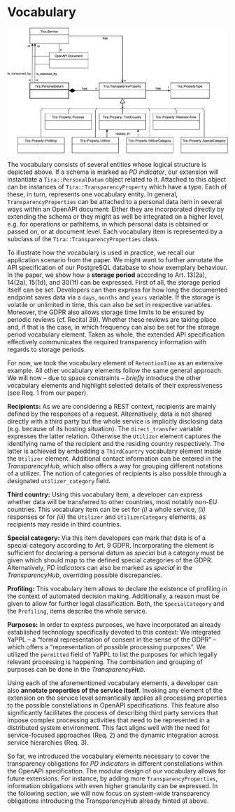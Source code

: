 # Vocabulary

![](img/x-tira-pd.png)

The vocabulary consists of several entities whose logical structure is depicted above.
If a schema is marked
as *PD indicator*, our extension will instantiate a
`Tira::PersonalDatum` object related to it. Attached to this object can
be instances of `Tira::TransparencyProperty` which have a type. Each of
these, in turn, represents one vocabulary entity. In general,
`TransparencyProperties` can be attached to a personal data item in
several ways within an OpenAPI document: Either they are incorporated
directly by extending the schema or they might as well be integrated on
a higher level, e.g. for operations or pathItems, in which personal data
is obtained or passed on, or at document level. Each vocabulary item is
represented by a subclass of the `Tira::TransparencyProperties` class.

To illustrate how the vocabulary is used in practice, we recall our
application scenario from the paper. We
might want to further annotate the API specification of our PostgreSQL
database to show exemplary behaviour. In the paper, we show how a **storage
period** according to Art. 13(2a), 14(2a), 15(1d), and 30(1f) can be expressed.
First of all, the storage period itself can be set. Developers can then express
for how long the documented endpoint saves data via a `days`, `months`
and `years` variable. If the storage is volatile or unlimited in time,
this can also be set in respective variables. Moreover, the GDPR also
allows storage time limits to be ensured by periodic reviews (cf.
Recital 39). Whether these reviews are taking place and, if that is the
case, in which frequency can also be set for the storage period
vocabulary element. Taken as whole, the extended API specification
effectively communicates the required transparency information with
regards to storage periods.

For now, we took the vocabulary element of `RetentionTime` as an
extensive example. All other vocabulary elements follow the same general
approach. We will now – due to space constraints – *briefly* introduce
the other vocabulary elements and highlight selected details of their
expressiveness (see Req. 1 from our paper).

**Recipients:** As we are considering a REST context, recipients are
mainly defined by the responses of a request. Alternatively, data is not
shared directly with a third party but the whole service is implicitly
disclosing data (e.g. because of its hosting situation). The
`direct_transfer` variable expresses the latter relation. Otherwise the
`Utilizer` element captures the identifying name of the recipient and
the residing country respectively. The latter is achieved by embedding a
`ThirdCountry` vocabulary element inside the `Utilizer` element.
Additional contact information can be entered in the *TransparencyHub*,
which also offers a way for grouping different notations of a utilizer.
The notion of categories of recipients is also possible through a designated
`utilizer_category` field.

**Third country:** Using this vocabulary item, a developer can express
whether data will be transferred to other countries, most notably non-EU
countries. This vocabulary item can be set for *(i)* a whole service,
*(ii)* responses or for *(iii)* the `Utilizer` and `UtilizerCategory`
elements, as recipients may reside in third countries.

**Special category:** Via this item
developers can mark that data is of a special category according to Art.
9 GDPR. Incorporating the element is sufficient for declaring a personal
datum as *special* but a category must be given which should map to the
defined special categories of the GDPR. Alternatively, *PD indicators*
can also be marked as *special* in the *TransparencyHub*, overriding
possible discrepancies.

**Profiling:** This vocabulary item allows to declare the existence of
profiling in the context of automated decision making. Additionally, a
reason must be given to allow for further legal classification. Both,
the `SpecialCategory` and the `Profiling`, items describe the whole
service.

**Purposes:** In order to express purposes, we have incorporated an
already established technology specifically devoted to this context: We
integrated YaPPL – a “formal representation of consent in the sense of
the GDPR” – which offers a “representation of possible processing
purposes”. We utilized the `permitted` field of YaPPL to list the
purposes for which legally relevant processing is happening. The
combination and grouping of purposes can be done in the
*TransparencyHub*.

Using each of the aforementioned vocabulary elements, a developer can
also **annotate properties of the service itself**. Invoking any element
of the extension on the service level semantically applies all
processing properties to the possible constellations in OpenAPI
specifications. This
feature also significantly facilitates the process of describing third
party services that impose complex processing activities that need to be
represented in a distributed system environment. This fact aligns well
with the need for service-focused approaches (Req. 2) and the dynamic
integration across service hierarchies (Req. 3).

So far, we introduced the vocabulary elements necessary to cover the
transparency obligations for *PD indicators* in different constellations
within the OpenAPI specification. The modular design of our vocabulary allows for future
extensions. For instance, by adding more `TransparencyProperties`,
information obligations with even higher granularity can be expressed.
In the following section, we will now focus on system-wide transparency
obligations introducing the TransparencyHub already hinted at above.